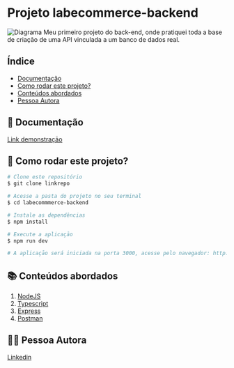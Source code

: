# Projeto labecommerce-backend

![Diagrama](https://dbdiagram.io/d/63c6e8e5296d97641d7a4666)
Meu primeiro projeto do back-end, onde pratiquei toda a base de criação de uma API vinculada a um banco de dados real.

## Índice

- [Documentação](https://github.com/LATerada/labecommerce-backend/blob/main/README.md#-documenta%C3%A7%C3%A3o)
- [Como rodar este projeto?](https://github.com/LATerada/labecommerce-backend/blob/main/README.md#-como-rodar-este-projeto)
- [Conteúdos abordados](https://github.com/LATerada/labecommerce-backend/blob/main/README.md#-conte%C3%BAdos-abordados)
- [Pessoa Autora](https://github.com/LATerada/labecommerce-backend/blob/main/README.md#%EF%B8%8F-pessoa-autora)


## 📄 Documentação

[Link demonstraçāo](https://documenter.getpostman.com/view/25826593/2s93RTPrtq)


## 📝 Como rodar este projeto?

```bash
# Clone este repositório
$ git clone linkrepo

# Acesse a pasta do projeto no seu terminal
$ cd labecommmerce-backend

# Instale as dependências
$ npm install

# Execute a aplicaçāo
$ npm run dev

# A aplicaçāo será iniciada na porta 3000, acesse pelo navegador: http://localhost:3000
```


## 📚 Conteúdos abordados

1. [NodeJS](https://nodejs.org/en)
2. [Typescript](https://www.typescriptlang.org/)
3. [Express](https://expressjs.com/pt-br/)
4. [Postman](https://www.postman.com/)


## 🙋‍♀️ Pessoa Autora

[Linkedin](https://www.linkedin.com/in/larissa-terada/)
